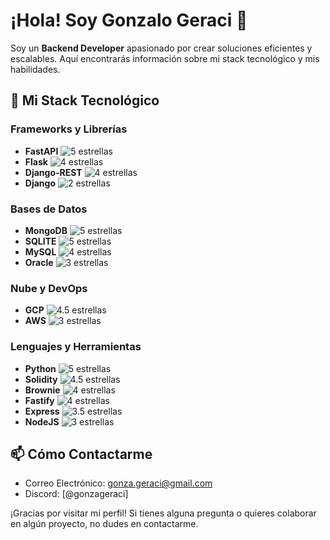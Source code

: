# ¡Hola! Soy Gonzalo Geraci 👋

Soy un **Backend Developer** apasionado por crear soluciones eficientes y escalables. Aquí encontrarás información sobre mi stack tecnológico y mis habilidades.

## 🚀 Mi Stack Tecnológico

### Frameworks y Librerías
- **FastAPI** ![5 estrellas](https://img.shields.io/badge/stars-5-yellow)
- **Flask** ![4 estrellas](https://img.shields.io/badge/stars-4-yellow)
- **Django-REST** ![4 estrellas](https://img.shields.io/badge/stars-4-yellow)
- **Django** ![2 estrellas](https://img.shields.io/badge/stars-2-yellow)

### Bases de Datos
- **MongoDB** ![5 estrellas](https://img.shields.io/badge/stars-5-yellow)
- **SQLITE** ![5 estrellas](https://img.shields.io/badge/stars-5-yellow)
- **MySQL** ![4 estrellas](https://img.shields.io/badge/stars-4-yellow)
- **Oracle** ![3 estrellas](https://img.shields.io/badge/stars-3-yellow)

### Nube y DevOps
- **GCP** ![4.5 estrellas](https://img.shields.io/badge/stars-4.5-yellow)
- **AWS** ![3 estrellas](https://img.shields.io/badge/stars-3-yellow)

### Lenguajes y Herramientas
- **Python** ![5 estrellas](https://img.shields.io/badge/stars-5-yellow)
- **Solidity** ![4.5 estrellas](https://img.shields.io/badge/stars-4.5-yellow)
- **Brownie** ![4 estrellas](https://img.shields.io/badge/stars-4-yellow)
- **Fastify** ![4 estrellas](https://img.shields.io/badge/stars-4-yellow)
- **Express** ![3.5 estrellas](https://img.shields.io/badge/stars-3.5-yellow)
- **NodeJS** ![3 estrellas](https://img.shields.io/badge/stars-3-yellow)

## 📫 Cómo Contactarme

- Correo Electrónico: [gonza.geraci@gmail.com](mailto:gonza.geraci@gmail.com)
- Discord: [@gonzageraci]
<!--
## 🌟 Proyectos Destacados

### [Proyecto 1](https://github.com/tu-usuario/proyecto-1)
Descripción breve del proyecto 1.

### [Proyecto 2](https://github.com/tu-usuario/proyecto-2)
Descripción breve del proyecto 2.

### [Proyecto 3](https://github.com/tu-usuario/proyecto-3)
Descripción breve del proyecto 3.

## 📝 Blog y Artículos

- [Título del Artículo 1](https://medium.com/@tu_usuario/título-del-artículo-1)
- [Título del Artículo 2](https://medium.com/@tu_usuario/título-del-artículo-2)

---
-->
¡Gracias por visitar mi perfil! Si tienes alguna pregunta o quieres colaborar en algún proyecto, no dudes en contactarme.


<!--
**gonzageraci/gonzageraci** is a ✨ _special_ ✨ repository because its `README.md` (this file) appears on your GitHub profile.

Here are some ideas to get you started:

- 🔭 I’m currently working on ...
- 🌱 I’m currently learning ...
- 👯 I’m looking to collaborate on ...
- 🤔 I’m looking for help with ...
- 💬 Ask me about ...
- 📫 How to reach me: ...
- 😄 Pronouns: ...
- ⚡ Fun fact: ...
-->
